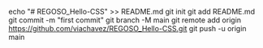 echo "# REGOSO_Hello-CSS" >> README.md
git init
git add README.md
git commit -m "first commit"
git branch -M main
git remote add origin https://github.com/viachavez/REGOSO_Hello-CSS.git
git push -u origin main

